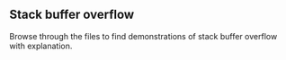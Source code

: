 ## Stack buffer overflow

Browse through the files to find demonstrations of stack buffer overflow with explanation.

